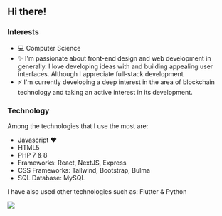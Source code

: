 ## Hi there!

### Interests
- 💻 Computer Science
- ✨ I'm passionate about front-end design and web development in generally. I love developing ideas with and building appealing user interfaces. Although I appreciate full-stack development
- ⚡ I'm currently developing a deep interest in the area of blockchain technology and taking an active interest in its development.

### Technology
Among the technologies that I use the most are:
- Javascript ❤
- HTML5
- PHP 7 & 8
- Frameworks: React, NextJS, Express
- CSS Frameworks: Tailwind, Bootstrap, Bulma
- SQL Database: MySQL

I have also used other technologies such as: Flutter & Python

<a href="https://github.com/elwynynion/" >
  <img src="https://spotify-badge-elwyn.vercel.app/api/now-playing.svg" />
</a>
